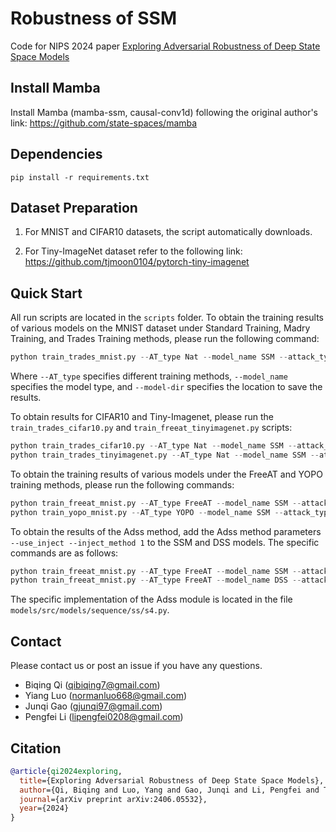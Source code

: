 # Robustness of SSM

Code for NIPS 2024 paper [Exploring Adversarial Robustness of Deep State
Space Models](https://arxiv.org/pdf/2406.05532)


## Install Mamba 

Install Mamba (mamba-ssm, causal-conv1d) following the original author's link: https://github.com/state-spaces/mamba


## Dependencies

```shell
pip install -r requirements.txt
```

## Dataset Preparation

1. For MNIST and CIFAR10 datasets, the script automatically downloads.

2. For Tiny-ImageNet dataset refer to the following link: https://github.com/tjmoon0104/pytorch-tiny-imagenet


## Quick Start

All run scripts are located in the `scripts` folder. To obtain the training results of various models on the MNIST dataset under Standard Training, Madry Training, and Trades Training methods, please run the following command:

```python
python train_trades_mnist.py --AT_type Nat --model_name SSM --attack_type PGD --model-dir checkpoints/model-MNIST
```

Where `--AT_type` specifies different training methods, `--model_name` specifies the model type, and `--model-dir` specifies the location to save the results.

To obtain results for CIFAR10 and Tiny-Imagenet, please run the `train_trades_cifar10.py` and `train_freeat_tinyimagenet.py` scripts:

```python
python train_trades_cifar10.py --AT_type Nat --model_name SSM --attack_type PGD --model-dir checkpoints/model-CIFAR10
python train_trades_tinyimagenet.py --AT_type Nat --model_name SSM --attack_type PGD --model-dir checkpoints/model-tinyimagenet
```

To obtain the training results of various models under the FreeAT and YOPO training methods, please run the following commands:

```python
python train_freeat_mnist.py --AT_type FreeAT --model_name SSM --attack_type PGD --model-dir checkpoints/model-MNIST
python train_yopo_mnist.py --AT_type YOPO --model_name SSM --attack_type PGD --model-dir checkpoints/model-MNIST
```

To obtain the results of the Adss method, add the Adss method parameters `--use_inject --inject_method 1` to the SSM and DSS models. The specific commands are as follows:

```python
python train_freeat_mnist.py --AT_type FreeAT --model_name SSM --attack_type PGD --model-dir checkpoints/model-MNIST --use_inject --inject_method 1
python train_freeat_mnist.py --AT_type FreeAT --model_name DSS --attack_type PGD --model-dir checkpoints/model-MNIST --use_inject --inject_method 1
```

The specific implementation of the Adss module is located in the file `models/src/models/sequence/ss/s4.py`.


## Contact
Please contact us or post an issue if you have any questions.

* Biqing Qi (qibiqing7@gmail.com)
* Yiang Luo (normanluo668@gmail.com)
* Junqi Gao (gjunqi97@gmail.com)
* Pengfei Li (lipengfei0208@gmail.com)


## Citation
```BibTeX
@article{qi2024exploring,
  title={Exploring Adversarial Robustness of Deep State Space Models},
  author={Qi, Biqing and Luo, Yang and Gao, Junqi and Li, Pengfei and Tian, Kai and Ma, Zhiyuan and Zhou, Bowen},
  journal={arXiv preprint arXiv:2406.05532},
  year={2024}
}
```